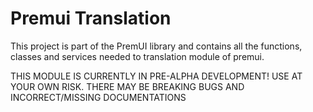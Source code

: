 # Premui Translation

This project is part of the PremUI library and contains all the functions, classes and services needed to translation module of premui. 

THIS MODULE IS CURRENTLY IN PRE-ALPHA DEVELOPMENT! USE AT YOUR OWN RISK. THERE MAY BE BREAKING BUGS AND INCORRECT/MISSING DOCUMENTATIONS